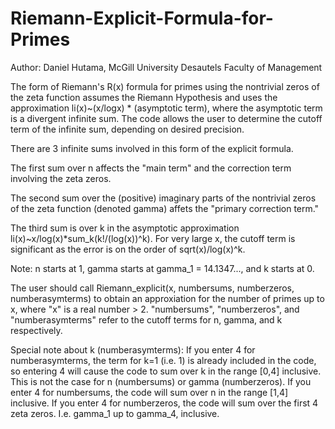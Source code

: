 # Riemann-Explicit-Formula-for-Primes

Author: Daniel Hutama, McGill University Desautels Faculty of Management

The form of Riemann's R(x) formula for primes using the nontrivial zeros of the zeta function assumes the Riemann Hypothesis and uses the approximation li(x)~(x/logx) * (asymptotic term),
where the asymptotic term is a divergent infinite sum. 
The code allows the user to determine the cutoff term of the infinite sum, depending on desired precision.


There are 3 infinite sums involved in this form of the explicit formula.

The first sum over n affects the "main term" and the correction term involving the zeta zeros.

The second sum over the (positive) imaginary parts of the nontrivial zeros of the zeta function (denoted gamma) affets the "primary correction term."

The third sum is over k in the asymptotic approximation li(x)~x/log(x)*sum_k(k!/(log(x))^k). For very large x, the cutoff term is significant as the error is on the order of sqrt(x)/log(x)^k.

Note: n starts at 1, gamma starts at gamma_1 = 14.1347..., and k starts at 0.

The user should call Riemann_explicit(x, numbersums, numberzeros, numberasymterms) to obtain an approxiation for the number of primes up to x, 
where "x" is a real number > 2. "numbersums", "numberzeros", and "numberasymterms" refer to the cutoff terms for n, gamma, and k respectively.

Special note about k (numberasymterms): If you enter 4 for numberasymterms, the term for k=1 (i.e. 1) is already included in the code, so entering 4 will cause the code to sum over k in the range [0,4] inclusive.
This is not the case for n (numbersums) or gamma (numberzeros). If you enter 4 for numbersums, the code will sum over n in the range [1,4] inclusive.
If you enter 4 for numberzeros, the code will sum over the first 4 zeta zeros. I.e. gamma_1 up to gamma_4, inclusive.
